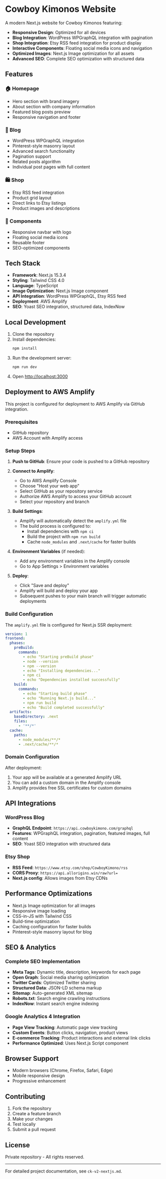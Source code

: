 # Cowboy Kimonos Website

A modern Next.js website for Cowboy Kimonos featuring:

- **Responsive Design**: Optimized for all devices
- **Blog Integration**: WordPress WPGraphQL integration with pagination
- **Shop Integration**: Etsy RSS feed integration for product display
- **Interactive Components**: Floating social media icons and navigation
- **Optimized Images**: Next.js Image optimization for all assets
- **Advanced SEO**: Complete SEO optimization with structured data

## Features

### 🏠 Homepage
- Hero section with brand imagery
- About section with company information
- Featured blog posts preview
- Responsive navigation and footer

### 📝 Blog
- WordPress WPGraphQL integration
- Pinterest-style masonry layout
- Advanced search functionality
- Pagination support
- Related posts algorithm
- Individual post pages with full content

### 🛍️ Shop
- Etsy RSS feed integration
- Product grid layout
- Direct links to Etsy listings
- Product images and descriptions

### 📱 Components
- Responsive navbar with logo
- Floating social media icons
- Reusable footer
- SEO-optimized components

## Tech Stack

- **Framework**: Next.js 15.3.4
- **Styling**: Tailwind CSS 4.0
- **Language**: TypeScript
- **Image Optimization**: Next.js Image component
- **API Integration**: WordPress WPGraphQL, Etsy RSS feed
- **Deployment**: AWS Amplify
- **SEO**: Yoast SEO integration, structured data, IndexNow

## Local Development

1. Clone the repository
2. Install dependencies:
   ```bash
   npm install
   ```
3. Run the development server:
   ```bash
   npm run dev
   ```
4. Open [http://localhost:3000](http://localhost:3000)

## Deployment to AWS Amplify

This project is configured for deployment to AWS Amplify via GitHub integration.

### Prerequisites
- GitHub repository
- AWS Account with Amplify access

### Setup Steps

1. **Push to GitHub**: Ensure your code is pushed to a GitHub repository

2. **Connect to Amplify**:
   - Go to AWS Amplify Console
   - Choose "Host your web app"
   - Select GitHub as your repository service
   - Authorize AWS Amplify to access your GitHub account
   - Select your repository and branch

3. **Build Settings**: 
   - Amplify will automatically detect the `amplify.yml` file
   - The build process is configured to:
     - Install dependencies with `npm ci`
     - Build the project with `npm run build`
     - Cache `node_modules` and `.next/cache` for faster builds

4. **Environment Variables** (if needed):
   - Add any environment variables in the Amplify console
   - Go to App Settings > Environment variables

5. **Deploy**: 
   - Click "Save and deploy"
   - Amplify will build and deploy your app
   - Subsequent pushes to your main branch will trigger automatic deployments

### Build Configuration

The `amplify.yml` file is configured for Next.js SSR deployment:

```yaml
version: 1
frontend:
  phases:
    preBuild:
      commands:
        - echo "Starting preBuild phase"
        - node --version
        - npm --version
        - echo "Installing dependencies..."
        - npm ci
        - echo "Dependencies installed successfully"
    build:
      commands:
        - echo "Starting build phase"
        - echo "Running Next.js build..."
        - npm run build
        - echo "Build completed successfully"
  artifacts:
    baseDirectory: .next
    files:
      - '**/*'
  cache:
    paths:
      - node_modules/**/*
      - .next/cache/**/*
```

### Domain Configuration

After deployment:
1. Your app will be available at a generated Amplify URL
2. You can add a custom domain in the Amplify console
3. Amplify provides free SSL certificates for custom domains

## API Integrations

### WordPress Blog
- **GraphQL Endpoint**: `https://api.cowboykimono.com/graphql`
- **Features**: WPGraphQL integration, pagination, featured images, full content
- **SEO**: Yoast SEO integration with structured data

### Etsy Shop
- **RSS Feed**: `https://www.etsy.com/shop/CowboyKimono/rss`
- **CORS Proxy**: `https://api.allorigins.win/raw?url=`
- **Next.js config**: Allows images from Etsy CDNs

## Performance Optimizations

- Next.js Image optimization for all images
- Responsive image loading
- CSS-in-JS with Tailwind CSS
- Build-time optimization
- Caching configuration for faster builds
- Pinterest-style masonry layout for blog

## SEO & Analytics

### Complete SEO Implementation
- **Meta Tags**: Dynamic title, description, keywords for each page
- **Open Graph**: Social media sharing optimization
- **Twitter Cards**: Optimized Twitter sharing
- **Structured Data**: JSON-LD schema markup
- **Sitemap**: Auto-generated XML sitemap
- **Robots.txt**: Search engine crawling instructions
- **IndexNow**: Instant search engine indexing

### Google Analytics 4 Integration
- **Page View Tracking**: Automatic page view tracking
- **Custom Events**: Button clicks, navigation, product views
- **E-commerce Tracking**: Product interactions and external link clicks
- **Performance Optimized**: Uses Next.js Script component

## Browser Support

- Modern browsers (Chrome, Firefox, Safari, Edge)
- Mobile responsive design
- Progressive enhancement

## Contributing

1. Fork the repository
2. Create a feature branch
3. Make your changes
4. Test locally
5. Submit a pull request

## License

Private repository - All rights reserved.

---

For detailed project documentation, see `ck-v2-nextjs.md`.
